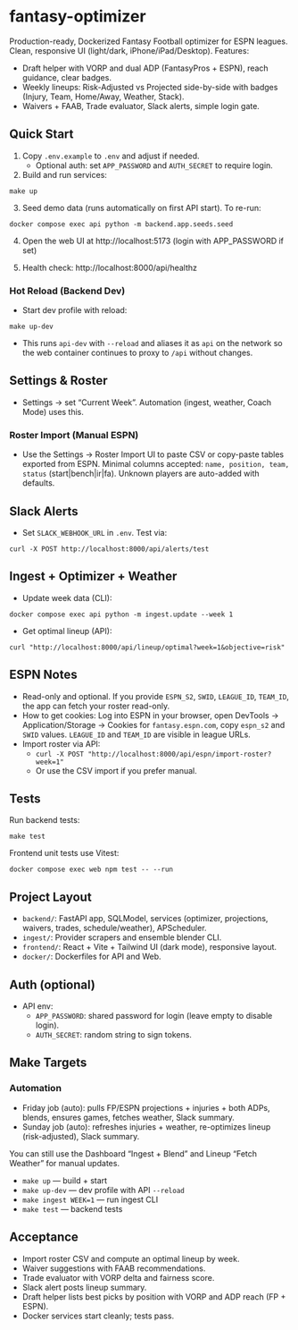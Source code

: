 # fantasy-optimizer

Production-ready, Dockerized Fantasy Football optimizer for ESPN leagues. Clean, responsive UI (light/dark, iPhone/iPad/Desktop). Features:
- Draft helper with VORP and dual ADP (FantasyPros + ESPN), reach guidance, clear badges.
- Weekly lineups: Risk-Adjusted vs Projected side-by-side with badges (Injury, Team, Home/Away, Weather, Stack).
- Waivers + FAAB, Trade evaluator, Slack alerts, simple login gate.

## Quick Start

1. Copy `.env.example` to `.env` and adjust if needed.
   - Optional auth: set `APP_PASSWORD` and `AUTH_SECRET` to require login.
2. Build and run services:

```
make up
```

3. Seed demo data (runs automatically on first API start). To re-run:

```
docker compose exec api python -m backend.app.seeds.seed
```

4. Open the web UI at http://localhost:5173 (login with APP_PASSWORD if set)

5. Health check: http://localhost:8000/api/healthz

### Hot Reload (Backend Dev)

- Start dev profile with reload:

```
make up-dev
```

- This runs `api-dev` with `--reload` and aliases it as `api` on the network so the web container continues to proxy to `/api` without changes.

## Settings & Roster

- Settings → set “Current Week”. Automation (ingest, weather, Coach Mode) uses this.

### Roster Import (Manual ESPN)

- Use the Settings -> Roster Import UI to paste CSV or copy-paste tables exported from ESPN. Minimal columns accepted: `name, position, team, status` (start|bench|ir|fa). Unknown players are auto-added with defaults.

## Slack Alerts

- Set `SLACK_WEBHOOK_URL` in `.env`. Test via:

```
curl -X POST http://localhost:8000/api/alerts/test
```

## Ingest + Optimizer + Weather

- Update week data (CLI):

```
docker compose exec api python -m ingest.update --week 1
```

- Get optimal lineup (API):

```
curl "http://localhost:8000/api/lineup/optimal?week=1&objective=risk"
```

## ESPN Notes

- Read-only and optional. If you provide `ESPN_S2`, `SWID`, `LEAGUE_ID`, `TEAM_ID`, the app can fetch your roster read-only.
- How to get cookies: Log into ESPN in your browser, open DevTools → Application/Storage → Cookies for `fantasy.espn.com`, copy `espn_s2` and `SWID` values. `LEAGUE_ID` and `TEAM_ID` are visible in league URLs.
- Import roster via API:
  - `curl -X POST "http://localhost:8000/api/espn/import-roster?week=1"`
  - Or use the CSV import if you prefer manual.

## Tests

Run backend tests:

```
make test
```

Frontend unit tests use Vitest:

```
docker compose exec web npm test -- --run
```

## Project Layout

- `backend/`: FastAPI app, SQLModel, services (optimizer, projections, waivers, trades, schedule/weather), APScheduler.
- `ingest/`: Provider scrapers and ensemble blender CLI.
- `frontend/`: React + Vite + Tailwind UI (dark mode), responsive layout.
- `docker/`: Dockerfiles for API and Web.

## Auth (optional)

- API env:
  - `APP_PASSWORD`: shared password for login (leave empty to disable login).
  - `AUTH_SECRET`: random string to sign tokens.

## Make Targets

### Automation

- Friday job (auto): pulls FP/ESPN projections + injuries + both ADPs, blends, ensures games, fetches weather, Slack summary.
- Sunday job (auto): refreshes injuries + weather, re-optimizes lineup (risk-adjusted), Slack summary.

You can still use the Dashboard “Ingest + Blend” and Lineup “Fetch Weather” for manual updates.
- `make up` — build + start
- `make up-dev` — dev profile with API `--reload`
- `make ingest WEEK=1` — run ingest CLI
- `make test` — backend tests

## Acceptance

- Import roster CSV and compute an optimal lineup by week.
- Waiver suggestions with FAAB recommendations.
- Trade evaluator with VORP delta and fairness score.
- Slack alert posts lineup summary.
- Draft helper lists best picks by position with VORP and ADP reach (FP + ESPN).
- Docker services start cleanly; tests pass.
